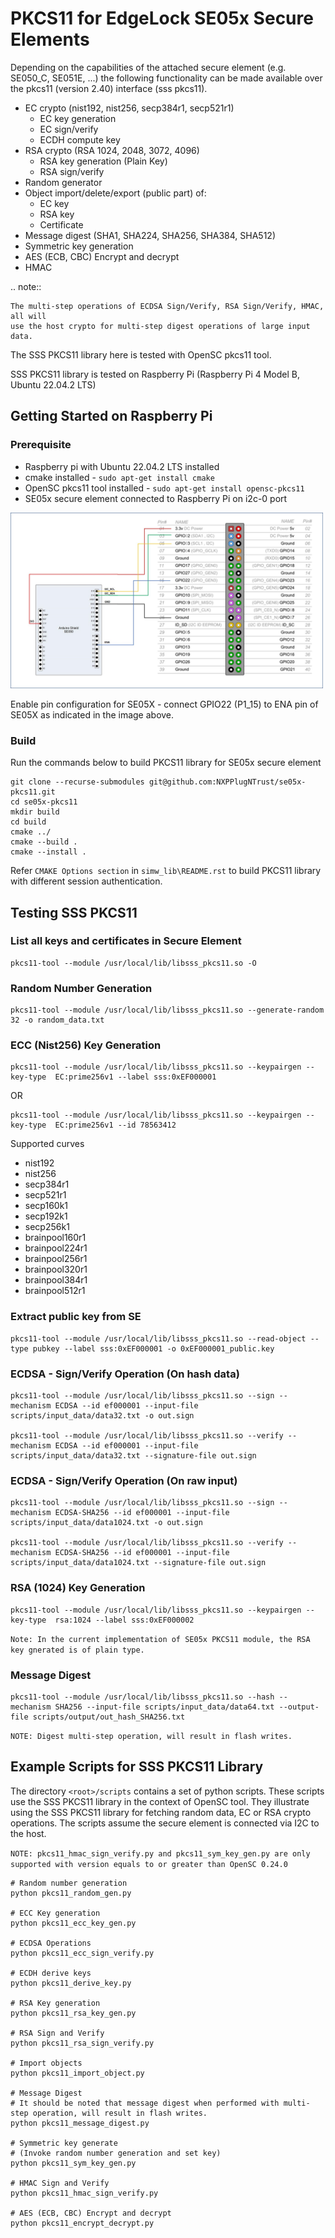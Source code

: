 # PKCS11 for EdgeLock SE05x Secure Elements

Depending on the capabilities of the attached secure element (e.g. SE050_C, SE051E, ...)
the following functionality can be made available over the pkcs11 (version 2.40) interface (sss pkcs11).

- EC crypto (nist192, nist256, secp384r1, secp521r1)
  - EC key generation
  - EC sign/verify
  - ECDH compute key
- RSA crypto (RSA 1024, 2048, 3072, 4096)
  - RSA key generation (Plain Key)
  - RSA sign/verify
- Random generator
- Object import/delete/export (public part) of:
  - EC key
  - RSA key
  - Certificate
- Message digest (SHA1, SHA224, SHA256, SHA384, SHA512)
- Symmetric key generation
- AES (ECB, CBC) Encrypt and decrypt
- HMAC


.. note::

    The multi-step operations of ECDSA Sign/Verify, RSA Sign/Verify, HMAC, all will
    use the host crypto for multi-step digest operations of large input data.


The SSS PKCS11 library here is tested with OpenSC pkcs11 tool.

SSS PKCS11 library is tested on Raspberry Pi (Raspberry Pi 4 Model B, Ubuntu 22.04.2 LTS)


## Getting Started on Raspberry Pi

### Prerequisite

- Raspberry pi with Ubuntu 22.04.2 LTS installed
- cmake installed - `sudo apt-get install cmake`
- OpenSC pkcs11 tool installed - `sudo apt-get install opensc-pkcs11`
- SE05x secure element connected to Raspberry Pi on i2c-0 port

<p align=left>
<img src="scripts/tmp/se05x-rpi.jpg" alt="drawing" width="500"/>
</p>

Enable pin configuration for SE05X - connect GPIO22 (P1_15) to ENA pin of SE05X as indicated in the image above.


### Build
Run the commands below to build PKCS11 library for SE05x secure element

```console
git clone --recurse-submodules git@github.com:NXPPlugNTrust/se05x-pkcs11.git
cd se05x-pkcs11
mkdir build
cd build
cmake ../
cmake --build .
cmake --install .
```

Refer ``CMAKE Options section`` in ``simw_lib\README.rst`` to build PKCS11 library with different session authentication.


## Testing SSS PKCS11

### List all keys and certificates in Secure Element

```console
pkcs11-tool --module /usr/local/lib/libsss_pkcs11.so -O

```

### Random Number Generation

```console
pkcs11-tool --module /usr/local/lib/libsss_pkcs11.so --generate-random 32 -o random_data.txt

```

### ECC (Nist256) Key Generation

```console
pkcs11-tool --module /usr/local/lib/libsss_pkcs11.so --keypairgen --key-type  EC:prime256v1 --label sss:0xEF000001

```

OR

```console
pkcs11-tool --module /usr/local/lib/libsss_pkcs11.so --keypairgen --key-type  EC:prime256v1 --id 78563412

```


Supported curves
  - nist192
  - nist256
  - secp384r1
  - secp521r1
  - secp160k1
  - secp192k1
  - secp256k1
  - brainpool160r1
  - brainpool224r1
  - brainpool256r1
  - brainpool320r1
  - brainpool384r1
  - brainpool512r1


### Extract public key from SE

```console
pkcs11-tool --module /usr/local/lib/libsss_pkcs11.so --read-object --type pubkey --label sss:0xEF000001 -o 0xEF000001_public.key

```

### ECDSA - Sign/Verify Operation (On hash data)

```console
pkcs11-tool --module /usr/local/lib/libsss_pkcs11.so --sign --mechanism ECDSA --id ef000001 --input-file scripts/input_data/data32.txt -o out.sign

pkcs11-tool --module /usr/local/lib/libsss_pkcs11.so --verify --mechanism ECDSA --id ef000001 --input-file scripts/input_data/data32.txt --signature-file out.sign

```

### ECDSA - Sign/Verify Operation (On raw input)

```console
pkcs11-tool --module /usr/local/lib/libsss_pkcs11.so --sign --mechanism ECDSA-SHA256 --id ef000001 --input-file scripts/input_data/data1024.txt -o out.sign

pkcs11-tool --module /usr/local/lib/libsss_pkcs11.so --verify --mechanism ECDSA-SHA256 --id ef000001 --input-file scripts/input_data/data1024.txt --signature-file out.sign

```

### RSA (1024) Key Generation

```console
pkcs11-tool --module /usr/local/lib/libsss_pkcs11.so --keypairgen --key-type  rsa:1024 --label sss:0xEF000002

```

`` Note: In the current implementation of SE05x PKCS11 module, the RSA key gnerated is of plain type. ``


### Message Digest

```console
pkcs11-tool --module /usr/local/lib/libsss_pkcs11.so --hash --mechanism SHA256 --input-file scripts/input_data/data64.txt --output-file scripts/output/out_hash_SHA256.txt

```

`` NOTE: Digest multi-step operation, will result in flash writes. ``

## Example Scripts for SSS PKCS11 Library

The directory ``<root>/scripts`` contains a set of python scripts.
These scripts use the SSS PKCS11 library in the context of OpenSC  tool.
They illustrate using the SSS PKCS11 library for fetching
random data, EC or RSA crypto operations.
The scripts assume the secure element is connected via I2C to the host.

``NOTE: pkcs11_hmac_sign_verify.py and pkcs11_sym_key_gen.py are only supported with version equals to or greater than OpenSC 0.24.0  ``

```console
# Random number generation
python pkcs11_random_gen.py

# ECC Key generation
python pkcs11_ecc_key_gen.py

# ECDSA Operations
python pkcs11_ecc_sign_verify.py

# ECDH derive keys
python pkcs11_derive_key.py

# RSA Key generation
python pkcs11_rsa_key_gen.py

# RSA Sign and Verify
python pkcs11_rsa_sign_verify.py

# Import objects
python pkcs11_import_object.py

# Message Digest
# It should be noted that message digest when performed with multi-step operation, will result in flash writes.
python pkcs11_message_digest.py

# Symmetric key generate
# (Invoke random number generation and set key)
python pkcs11_sym_key_gen.py

# HMAC Sign and Verify
python pkcs11_hmac_sign_verify.py

# AES (ECB, CBC) Encrypt and decrypt
python pkcs11_encrypt_decrypt.py

```